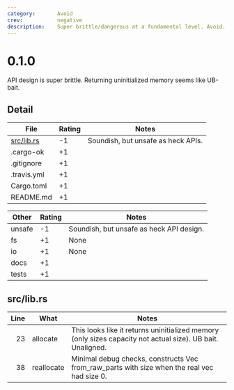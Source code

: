 ```yaml
---
category:       Avoid
crev:           negative
description:    Super brittle/dangerous at a fundamental level. Avoid.
---
```


# 0.1.0

API design is super brittle.  Returning uninitialized memory seems like UB-bait.

Detail
------

| File                                          | Rating | Notes |
| --------------------------------------------- | ------ | ----- |
| [src/lib.rs](src/lib.rs)                      | -1    | Soundish, but unsafe as heck APIs.
| .cargo-ok                                     | +1    | |
| .gitignore                                    | +1    | |
| .travis.yml                                   | +1    | |
| Cargo.toml                                    | +1    | |
| README.md                                     | +1    | |

| Other     | Rating | Notes |
| --------- | ------ | ----- |
| unsafe    | -1 | Soundish, but unsafe as heck API design.
| fs        | +1 | None
| io        | +1 | None
| docs      | +1 | |
| tests     | +1 | |

src/lib.rs
----------
| Line  | What  | Notes |
| -----:| ----- | ----- |
| 23    | allocate      | This looks like it returns uninitialized memory (only sizes capacity not actual size).  UB bait.  Unaligned.
| 38    | reallocate    | Minimal debug checks, constructs Vec from_raw_parts with size when the real vec had size 0.


